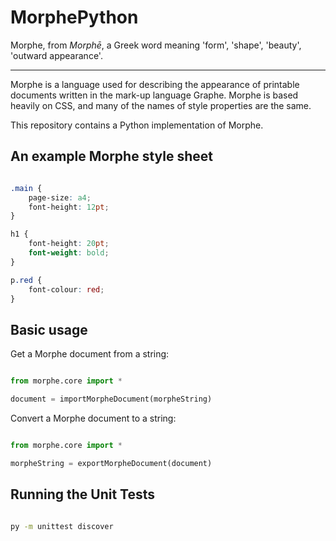 ﻿# MorphePython

Morphe, from *Morphē*, a Greek word meaning 'form', 'shape', 'beauty', 'outward appearance'.

---

Morphe is a language used for describing the appearance of printable documents written in the mark-up language Graphe. Morphe is based heavily on CSS, and many of the names of style properties are the same.

This repository contains a Python implementation of Morphe.

## An example Morphe style sheet

```css

.main {
    page-size: a4;
    font-height: 12pt;
}

h1 {
    font-height: 20pt;
    font-weight: bold;
}

p.red {
    font-colour: red;
}

```

## Basic usage

Get a Morphe document from a string:

```python

from morphe.core import *

document = importMorpheDocument(morpheString)

```

Convert a Morphe document to a string:

```python

from morphe.core import *

morpheString = exportMorpheDocument(document)

```

## Running the Unit Tests

```bash

py -m unittest discover

```